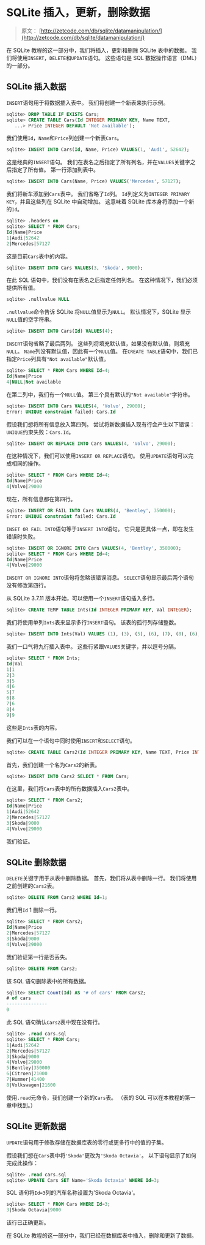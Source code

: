 # SQLite 插入，更新，删除数据

> 原文： [http://zetcode.com/db/sqlite/datamanipulation/](http://zetcode.com/db/sqlite/datamanipulation/)

在 SQLite 教程的这一部分中，我们将插入，更新和删除 SQLite 表中的数据。 我们将使用`INSERT`，`DELETE`和`UPDATE`语句。 这些语句是 SQL 数据操作语言（DML）的一部分。

## SQLite 插入数据

`INSERT`语句用于将数据插入表中。 我们将创建一个新表来执行示例。

```sql
sqlite> DROP TABLE IF EXISTS Cars;
sqlite> CREATE TABLE Cars(Id INTEGER PRIMARY KEY, Name TEXT,
   ...> Price INTEGER DEFAULT 'Not available');

```

我们使用`Id`，`Name`和`Price`列创建一个新表`Cars`。

```sql
sqlite> INSERT INTO Cars(Id, Name, Price) VALUES(1, 'Audi', 52642);

```

这是经典的`INSERT`语句。 我们在表名之后指定了所有列名，并在`VALUES`关键字之后指定了所有值。 第一行添加到表中。

```sql
sqlite> INSERT INTO Cars(Name, Price) VALUES('Mercedes', 57127);

```

我们将新车添加到`Cars`表中。 我们省略了`Id`列。 `Id`列定义为`INTEGER PRIMARY KEY`，并且这些列在 SQLite 中自动增加。 这意味着 SQLite 库本身将添加一个新的`Id`。

```sql
sqlite> .headers on
sqlite> SELECT * FROM Cars;
Id|Name|Price
1|Audi|52642
2|Mercedes|57127

```

这是目前`Cars`表中的内容。

```sql
sqlite> INSERT INTO Cars VALUES(3, 'Skoda', 9000);

```

在此 SQL 语句中，我们没有在表名之后指定任何列名。 在这种情况下，我们必须提供所有值。

```sql
sqlite> .nullvalue NULL

```

`.nullvalue`命令告诉 SQLite 将`NULL`值显示为`NULL`。 默认情况下，SQLite 显示`NULL`值的空字符串。

```sql
sqlite> INSERT INTO Cars(Id) VALUES(4);

```

`INSERT`语句省略了最后两列。 这些列将填充默认值，如果没有默认值，则填充`NULL`。 `Name`列没有默认值，因此有一个`NULL`值。 在`CREATE TABLE`语句中，我们已指定`Price`列具有`"Not available"`默认值。

```sql
sqlite> SELECT * FROM Cars WHERE Id=4;
Id|Name|Price
4|NULL|Not available

```

在第二列中，我们有一个`NULL`值。 第三个具有默认的`"Not available"`字符串。

```sql
sqlite> INSERT INTO Cars VALUES(4, 'Volvo', 29000);
Error: UNIQUE constraint failed: Cars.Id

```

假设我们想将所有信息放入第四列。 尝试将新数据插入现有行会产生以下错误：`UNIQUE`约束失败：`Cars.Id`。

```sql
sqlite> INSERT OR REPLACE INTO Cars VALUES(4, 'Volvo', 29000);

```

在这种情况下，我们可以使用`INSERT OR REPLACE`语句。 使用`UPDATE`语句可以完成相同的操作。

```sql
sqlite> SELECT * FROM Cars WHERE Id=4;
Id|Name|Price
4|Volvo|29000 

```

现在，所有信息都在第四行。

```sql
sqlite> INSERT OR FAIL INTO Cars VALUES(4, 'Bentley', 350000);
Error: UNIQUE constraint failed: Cars.Id

```

`INSET OR FAIL INTO`语句等于`INSERT INTO`语句。 它只是更具体一点，即在发生错误时失败。

```sql
sqlite> INSERT OR IGNORE INTO Cars VALUES(4, 'Bentley', 350000);
sqlite> SELECT * FROM Cars WHERE Id=4;
Id|Name|Price
4|Volvo|29000

```

`INSERT OR IGNORE INTO`语句将忽略该错误消息。 `SELECT`语句显示最后两个语句没有修改第四行。

从 SQLite 3.7.11 版本开始，可以使用一个`INSERT`语句插入多行。

```sql
sqlite> CREATE TEMP TABLE Ints(Id INTEGER PRIMARY KEY, Val INTEGER);

```

我们将使用单列`Ints`表来显示多行`INSERT`语句。 该表的孤行列存储整数。

```sql
sqlite> INSERT INTO Ints(Val) VALUES (1), (3), (5), (6), (7), (8), (6), (4), (9);

```

我们一口气将九行插入表中。 这些行紧跟`VALUES`关键字，并以逗号分隔。

```sql
sqlite> SELECT * FROM Ints;
Id|Val
1|1
2|3
3|5
4|6
5|7
6|8
7|6
8|4
9|9

```

这些是`Ints`表的内容。

我们可以在一个语句中同时使用`INSERT`和`SELECT`语句。

```sql
sqlite> CREATE TABLE Cars2(Id INTEGER PRIMARY KEY, Name TEXT, Price INTEGER);

```

首先，我们创建一个名为`Cars2`的新表。

```sql
sqlite> INSERT INTO Cars2 SELECT * FROM Cars;

```

在这里，我们将`Cars`表中的所有数据插入`Cars2`表中。

```sql
sqlite> SELECT * FROM Cars2;
Id|Name|Price
1|Audi|52642
2|Mercedes|57127
3|Skoda|9000
4|Volvo|29000

```

我们验证。

## SQLite 删除数据

`DELETE`关键字用于从表中删除数据。 首先，我们将从表中删除一行。 我们将使用之前创建的`Cars2`表。

```sql
sqlite> DELETE FROM Cars2 WHERE Id=1;

```

我们用`Id` 1 删除一行。

```sql
sqlite> SELECT * FROM Cars2;
Id|Name|Price
2|Mercedes|57127
3|Skoda|9000
4|Volvo|29000

```

我们验证第一行是否丢失。

```sql
sqlite> DELETE FROM Cars2;

```

该 SQL 语句删除表中的所有数据。

```sql
sqlite> SELECT Count(Id) AS '# of cars' FROM Cars2;
# of cars      
---------------
0  

```

此 SQL 语句确认`Cars2`表中现在没有行。

```sql
sqlite> .read cars.sql
sqlite> SELECT * FROM Cars;
1|Audi|52642
2|Mercedes|57127
3|Skoda|9000
4|Volvo|29000
5|Bentley|350000
6|Citroen|21000
7|Hummer|41400
8|Volkswagen|21600

```

使用`.read`元命令，我们创建一个新的`Cars`表。 （表的 SQL 可以在本教程的第一章中找到。）

## SQLite 更新数据

`UPDATE`语句用于修改存储在数据库表的零行或更多行中的值的子集。

假设我们想在`Cars`表中将`'Skoda'`更改为`'Skoda Octavia'`。 以下语句显示了如何完成此操作：

```sql
sqlite> .read cars.sql
sqlite> UPDATE Cars SET Name='Skoda Octavia' WHERE Id=3;

```

SQL 语句将`Id=3`列的汽车名称设置为'Skoda Octavia'。

```sql
sqlite> SELECT * FROM Cars WHERE Id=3;
3|Skoda Octavia|9000

```

该行已正确更新。

在 SQLite 教程的这一部分中，我们已经在数据库表中插入，删除和更新了数据。